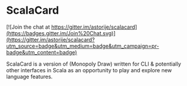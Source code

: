 ScalaCard
============

[![Join the chat at https://gitter.im/astorije/scalacard](https://badges.gitter.im/Join%20Chat.svg)](https://gitter.im/astorije/scalacard?utm_source=badge&utm_medium=badge&utm_campaign=pr-badge&utm_content=badge)

ScalaCard is a version of (Monopoly Draw) written for CLI & potentially other interfaces in Scala as an opportunity to play and explore new language features.


